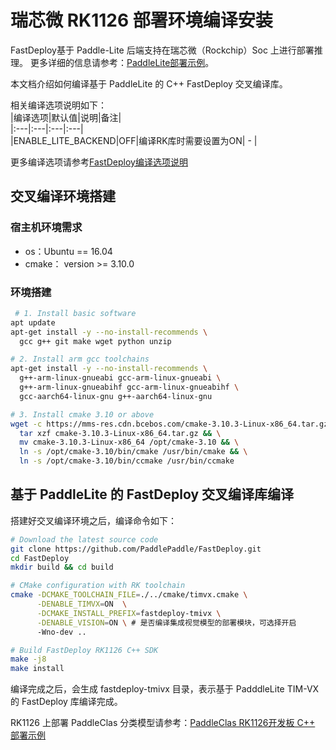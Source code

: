 # 瑞芯微 RK1126 部署环境编译安装

FastDeploy基于 Paddle-Lite 后端支持在瑞芯微（Rockchip）Soc 上进行部署推理。
更多详细的信息请参考：[PaddleLite部署示例](https://paddle-lite.readthedocs.io/zh/develop/demo_guides/verisilicon_timvx.html)。

本文档介绍如何编译基于 PaddleLite 的 C++ FastDeploy 交叉编译库。

相关编译选项说明如下：  
|编译选项|默认值|说明|备注|  
|:---|:---|:---|:---|  
|ENABLE_LITE_BACKEND|OFF|编译RK库时需要设置为ON| - |

更多编译选项请参考[FastDeploy编译选项说明](./README.md)

## 交叉编译环境搭建

### 宿主机环境需求  
- os：Ubuntu == 16.04
- cmake： version >= 3.10.0  

### 环境搭建
```bash
 # 1. Install basic software
apt update
apt-get install -y --no-install-recommends \
  gcc g++ git make wget python unzip

# 2. Install arm gcc toolchains
apt-get install -y --no-install-recommends \
  g++-arm-linux-gnueabi gcc-arm-linux-gnueabi \
  g++-arm-linux-gnueabihf gcc-arm-linux-gnueabihf \
  gcc-aarch64-linux-gnu g++-aarch64-linux-gnu

# 3. Install cmake 3.10 or above
wget -c https://mms-res.cdn.bcebos.com/cmake-3.10.3-Linux-x86_64.tar.gz && \
  tar xzf cmake-3.10.3-Linux-x86_64.tar.gz && \
  mv cmake-3.10.3-Linux-x86_64 /opt/cmake-3.10 && \
  ln -s /opt/cmake-3.10/bin/cmake /usr/bin/cmake && \
  ln -s /opt/cmake-3.10/bin/ccmake /usr/bin/ccmake
```

## 基于 PaddleLite 的 FastDeploy 交叉编译库编译
搭建好交叉编译环境之后，编译命令如下：
```bash
# Download the latest source code
git clone https://github.com/PaddlePaddle/FastDeploy.git
cd FastDeploy  
mkdir build && cd build

# CMake configuration with RK toolchain
cmake -DCMAKE_TOOLCHAIN_FILE=./../cmake/timvx.cmake \
      -DENABLE_TIMVX=ON  \
      -DCMAKE_INSTALL_PREFIX=fastdeploy-tmivx \
      -DENABLE_VISION=ON \ # 是否编译集成视觉模型的部署模块，可选择开启
      -Wno-dev ..

# Build FastDeploy RK1126 C++ SDK
make -j8
make install
```  
编译完成之后，会生成 fastdeploy-tmivx 目录，表示基于 PadddleLite TIM-VX 的 FastDeploy 库编译完成。

RK1126 上部署 PaddleClas 分类模型请参考：[PaddleClas RK1126开发板 C++ 部署示例](../../../examples/vision/classification/paddleclas/rk1126/README.md)
